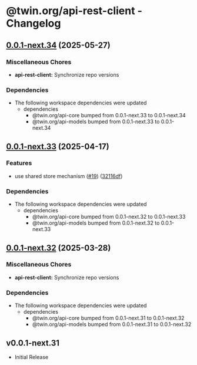 # @twin.org/api-rest-client - Changelog

## [0.0.1-next.34](https://github.com/twinfoundation/api/compare/api-rest-client-v0.0.1-next.33...api-rest-client-v0.0.1-next.34) (2025-05-27)


### Miscellaneous Chores

* **api-rest-client:** Synchronize repo versions


### Dependencies

* The following workspace dependencies were updated
  * dependencies
    * @twin.org/api-core bumped from 0.0.1-next.33 to 0.0.1-next.34
    * @twin.org/api-models bumped from 0.0.1-next.33 to 0.0.1-next.34

## [0.0.1-next.33](https://github.com/twinfoundation/api/compare/api-rest-client-v0.0.1-next.32...api-rest-client-v0.0.1-next.33) (2025-04-17)


### Features

* use shared store mechanism ([#19](https://github.com/twinfoundation/api/issues/19)) ([32116df](https://github.com/twinfoundation/api/commit/32116df3b4380a30137f5056f242a5c99afa2df9))


### Dependencies

* The following workspace dependencies were updated
  * dependencies
    * @twin.org/api-core bumped from 0.0.1-next.32 to 0.0.1-next.33
    * @twin.org/api-models bumped from 0.0.1-next.32 to 0.0.1-next.33

## [0.0.1-next.32](https://github.com/twinfoundation/api/compare/api-rest-client-v0.0.1-next.31...api-rest-client-v0.0.1-next.32) (2025-03-28)


### Miscellaneous Chores

* **api-rest-client:** Synchronize repo versions


### Dependencies

* The following workspace dependencies were updated
  * dependencies
    * @twin.org/api-core bumped from 0.0.1-next.31 to 0.0.1-next.32
    * @twin.org/api-models bumped from 0.0.1-next.31 to 0.0.1-next.32

## v0.0.1-next.31

- Initial Release
